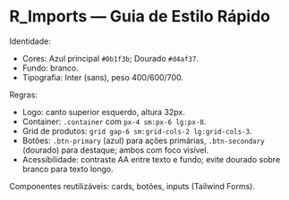 # R_Imports — Guia de Estilo Rápido

Identidade:
- Cores: Azul principal `#0b1f3b`; Dourado `#d4af37`.
- Fundo: branco.
- Tipografia: Inter (sans), peso 400/600/700.

Regras:
- Logo: canto superior esquerdo, altura 32px.
- Container: `.container` com `px-4 sm:px-6 lg:px-8`.
- Grid de produtos: `grid gap-6 sm:grid-cols-2 lg:grid-cols-3`.
- Botões: `.btn-primary` (azul) para ações primárias, `.btn-secondary` (dourado) para destaque; ambos com foco visível.
- Acessibilidade: contraste AA entre texto e fundo; evite dourado sobre branco para texto longo.

Componentes reutilizáveis: cards, botões, inputs (Tailwind Forms).
